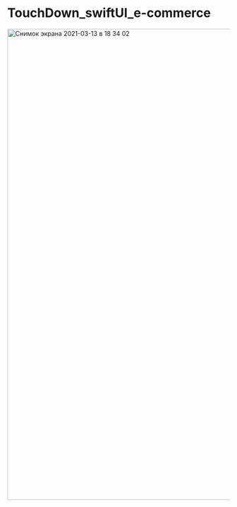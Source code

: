 # TouchDown_swiftUI_e-commerce
<img width="1066" alt="Снимок экрана 2021-03-13 в 18 34 02" src="https://user-images.githubusercontent.com/65863112/111036055-58e9a000-842e-11eb-8c87-3b0aafcbfd09.png">
